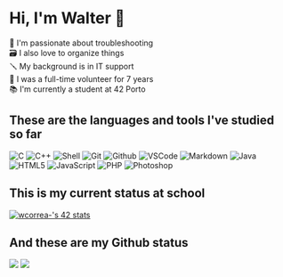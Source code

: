 # Hi, I'm Walter 👋
🧩 I'm passionate about troubleshooting<br>
🗃️ I also love to organize things<br>
🪛 My background is in IT support<br>
🤝 I was a full-time volunteer for 7 years<br>
📚 I'm currently a student at 42 Porto

## These are the languages and tools I've studied so far
![C](https://img.shields.io/badge/c-0D1117.svg?style=for-the-badge&logo=c&logoColor=3893F5)
![C++](https://img.shields.io/badge/c++-0D1117.svg?style=for-the-badge&logo=c%2B%2B&logoColor=9445FC)
![Shell](https://img.shields.io/badge/shell-0D1117.svg?style=for-the-badge&logo=gnu-bash&logoColor=white)
![Git](https://img.shields.io/badge/git-0D1117.svg?style=for-the-badge&logo=git&logoColor=F5942C)
![Github](https://img.shields.io/badge/github-0D1117.svg?style=for-the-badge&logo=github&logoColor=white)
![VSCode](https://img.shields.io/badge/vscode-0D1117.svg?style=for-the-badge&logo=visual-studio-code&logoColor=3893F5)
![Markdown](https://img.shields.io/badge/markdown-0D1117.svg?style=for-the-badge&logo=markdown&logoColor=white)
![Java](https://img.shields.io/badge/java-0D1117.svg?style=for-the-badge&logo=oracle&logoColor=FFB13C)
![HTML5](https://img.shields.io/badge/html5-0D1117.svg?style=for-the-badge&logo=html5&logoColor=F5942C)
![JavaScript](https://img.shields.io/badge/javascript-0D1117.svg?style=for-the-badge&logo=javascript&logoColor=ECC91C)
![PHP](https://img.shields.io/badge/php-0D1117.svg?style=for-the-badge&logo=php&logoColor=84E8FF)
![Photoshop](https://img.shields.io/badge/photoshop-0D1117.svg?style=for-the-badge&logo=adobephotoshop&logoColor=4C8CD5)


## This is my current status at school

[![wcorrea-'s 42 stats](https://badge42.vercel.app/api/v2/cliecgu3i001108l40dwr9zlx/stats?cursusId=21&coalitionId=piscine)](https://profile.intra.42.fr/users/wcorrea-)
## And these are my Github status
![](https://github-readme-stats.vercel.app/api?username=waltergcc&show_icons=true&hide_border=true&bg_color=0D1117&text_color=f8f8f2&icon_color=3893F5&&hide_title=true)
![](https://github-readme-stats.vercel.app/api/top-langs/?username=waltergcc&text_color=f8f8f2&hide_border=true&include_all_commits=false&count_private=false&layout=compact&bg_color=0D1117&title_color=f8f8f2)
